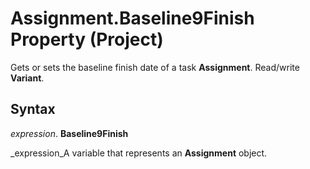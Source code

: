
# Assignment.Baseline9Finish Property (Project)

Gets or sets the baseline finish date of a task  **Assignment**. Read/write  **Variant**.


## Syntax

 _expression_. **Baseline9Finish**

 _expression_A variable that represents an  **Assignment** object.

